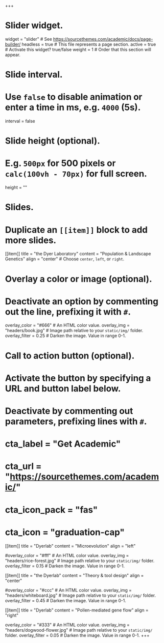 +++
# Slider widget.
widget = "slider"  # See https://sourcethemes.com/academic/docs/page-builder/
headless = true  # This file represents a page section.
active = true  # Activate this widget? true/false
weight = 1  # Order that this section will appear.

# Slide interval.
# Use `false` to disable animation or enter a time in ms, e.g. `4000` (5s).
interval = false

# Slide height (optional).
# E.g. `500px` for 500 pixels or `calc(100vh - 70px)` for full screen.
height = ""

# Slides.
# Duplicate an `[[item]]` block to add more slides.
[[item]]
  title = "the Dyer Laboratory"
  content = "Population & Landscape Genetics"
  align = "center"  # Choose `center`, `left`, or `right`.

  # Overlay a color or image (optional).
  #   Deactivate an option by commenting out the line, prefixing it with `#`.
  overlay_color = "#666"  # An HTML color value.
  overlay_img = "headers/book.jpg"  # Image path relative to your `static/img/` folder.
  overlay_filter = 0.25  # Darken the image. Value in range 0-1.

  # Call to action button (optional).
  #   Activate the button by specifying a URL and button label below.
  #   Deactivate by commenting out parameters, prefixing lines with `#`.
  # cta_label = "Get Academic"
  # cta_url = "https://sourcethemes.com/academic/"
  # cta_icon_pack = "fas"
  # cta_icon = "graduation-cap"

[[item]]
  title = "Dyerlab"
  content = "Microevolution"
  align = "left"

  #overlay_color = "#fff"  # An HTML color value.
  overlay_img = "headers/rice-forest.jpg"  # Image path relative to your `static/img/` folder.
  overlay_filter = 0.15  # Darken the image. Value in range 0-1.
  
[[item]]
  title = "the Dyerlab"
  content = "Theory & tool design"
  align = "center"

  #overlay_color = "#ccc"  # An HTML color value.
  overlay_img = "headers/whiteboard.jpg"  # Image path relative to your `static/img/` folder.
  overlay_filter = 0.45  # Darken the image. Value in range 0-1.

[[item]]
  title = "Dyerlab"
  content = "Pollen-mediated gene flow"
  align = "right"

  overlay_color = "#333"  # An HTML color value.
  overlay_img = "headers/dogwood-flower.jpg"  # Image path relative to your `static/img/` folder.
  overlay_filter = 0.05  # Darken the image. Value in range 0-1.
+++
